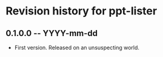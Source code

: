# Revision history for ppt-lister

## 0.1.0.0 -- YYYY-mm-dd

* First version. Released on an unsuspecting world.

